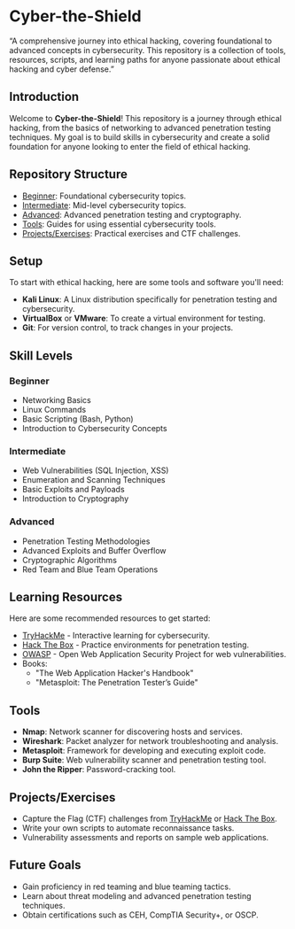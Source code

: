 # Cyber-the-Shield
“A comprehensive journey into ethical hacking, covering foundational to advanced concepts in cybersecurity. This repository is a collection of tools, resources, scripts, and learning paths for anyone passionate about ethical hacking and cyber defense.”

## Introduction
Welcome to **Cyber-the-Shield**! This repository is a journey through ethical hacking, from the basics of networking to advanced penetration testing techniques. My goal is to build skills in cybersecurity and create a solid foundation for anyone looking to enter the field of ethical hacking.

## Repository Structure

- [Beginner](beginner/): Foundational cybersecurity topics.
- [Intermediate](intermediate/): Mid-level cybersecurity topics.
- [Advanced](advanced/): Advanced penetration testing and cryptography.
- [Tools](tools/): Guides for using essential cybersecurity tools.
- [Projects/Exercises](Projects/Exercises.md): Practical exercises and CTF challenges.

## Setup
To start with ethical hacking, here are some tools and software you'll need:
- **Kali Linux**: A Linux distribution specifically for penetration testing and cybersecurity.
- **VirtualBox** or **VMware**: To create a virtual environment for testing.
- **Git**: For version control, to track changes in your projects.

## Skill Levels

### Beginner
- Networking Basics
- Linux Commands
- Basic Scripting (Bash, Python)
- Introduction to Cybersecurity Concepts

### Intermediate
- Web Vulnerabilities (SQL Injection, XSS)
- Enumeration and Scanning Techniques
- Basic Exploits and Payloads
- Introduction to Cryptography

### Advanced
- Penetration Testing Methodologies
- Advanced Exploits and Buffer Overflow
- Cryptographic Algorithms
- Red Team and Blue Team Operations

## Learning Resources
Here are some recommended resources to get started:
- [TryHackMe](https://tryhackme.com/) - Interactive learning for cybersecurity.
- [Hack The Box](https://www.hackthebox.eu/) - Practice environments for penetration testing.
- [OWASP](https://owasp.org/) - Open Web Application Security Project for web vulnerabilities.
- Books:
  - "The Web Application Hacker's Handbook"
  - "Metasploit: The Penetration Tester’s Guide"

## Tools
- **Nmap**: Network scanner for discovering hosts and services.
- **Wireshark**: Packet analyzer for network troubleshooting and analysis.
- **Metasploit**: Framework for developing and executing exploit code.
- **Burp Suite**: Web vulnerability scanner and penetration testing tool.
- **John the Ripper**: Password-cracking tool.

## Projects/Exercises
- Capture the Flag (CTF) challenges from [TryHackMe](https://tryhackme.com/) or [Hack The Box](https://www.hackthebox.eu/).
- Write your own scripts to automate reconnaissance tasks.
- Vulnerability assessments and reports on sample web applications.

## Future Goals
- Gain proficiency in red teaming and blue teaming tactics.
- Learn about threat modeling and advanced penetration testing techniques.
- Obtain certifications such as CEH, CompTIA Security+, or OSCP.

